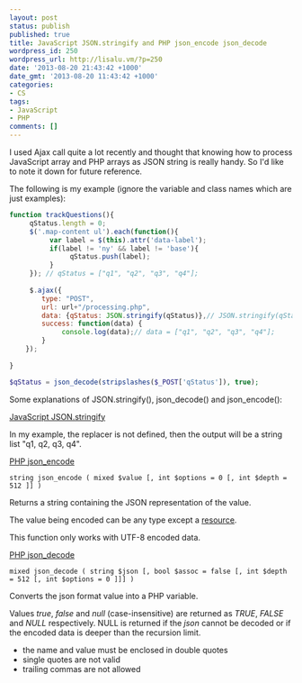 ```yaml
---
layout: post
status: publish
published: true
title: JavaScript JSON.stringify and PHP json_encode json_decode
wordpress_id: 250
wordpress_url: http://lisalu.vm/?p=250
date: '2013-08-20 21:43:42 +1000'
date_gmt: '2013-08-20 11:43:42 +1000'
categories:
- CS
tags:
- JavaScript
- PHP
comments: []
---
```

I used Ajax call quite a lot recently and thought that knowing how to process JavaScript array and PHP arrays as JSON string is really handy.
So I'd like to note it down for future reference.

The following is my example (ignore the variable and class names which are just examples):

```javascript
function trackQuestions(){
     qStatus.length = 0;
     $('.map-content ul').each(function(){
          var label = $(this).attr('data-label');
          if(label != 'ny' && label != 'base'){
               qStatus.push(label);
          }
     }); // qStatus = ["q1", "q2", "q3", "q4"];
   
     $.ajax({
        type: "POST",
        url: url+"/processing.php",
        data: {qStatus: JSON.stringify(qStatus)},// JSON.stringify(qStatus) = '["q1", "q2", "q3", "q4"]'
        success: function(data) {
             console.log(data);// data = ["q1", "q2", "q3", "q4"];
        }
    });
     
}
```


```php
$qStatus = json_decode(stripslashes($_POST['qStatus']), true);
```

Some explanations of JSON.stringify(), json_decode() and json_encode():

[JavaScript JSON.stringify](http://msdn.microsoft.com/en-us/library/ie/cc836459(v=vs.94).aspx)

In my example, the replacer is not defined, then the output will be a string list "q1, q2, q3, q4".


[PHP json_encode](http://php.net/manual/en/function.json-encode.php)

`string json_encode ( mixed $value [, int $options = 0 [, int $depth = 512 ]] )`

Returns a string containing the JSON representation of the value.

The value being encoded can be any type except a [resource](http://www.php.net/manual/en/language.types.resource.php).

This function only works with UTF-8 encoded data.


[PHP json_decode](http://php.net/manual/en/function.json-decode.php)

`mixed json_decode ( string $json [, bool $assoc = false [, int $depth = 512 [, int $options = 0 ]]] )`

Converts the json format value into a PHP variable. 

Values *true*, *false* and *null* (case-insensitive) are returned as *TRUE*, *FALSE* and *NULL* respectively. 
NULL is returned if the *json* cannot be decoded or if the encoded data is deeper than the recursion limit.

- the name and value must be enclosed in double quotes
- single quotes are not valid
- trailing commas are not allowed
